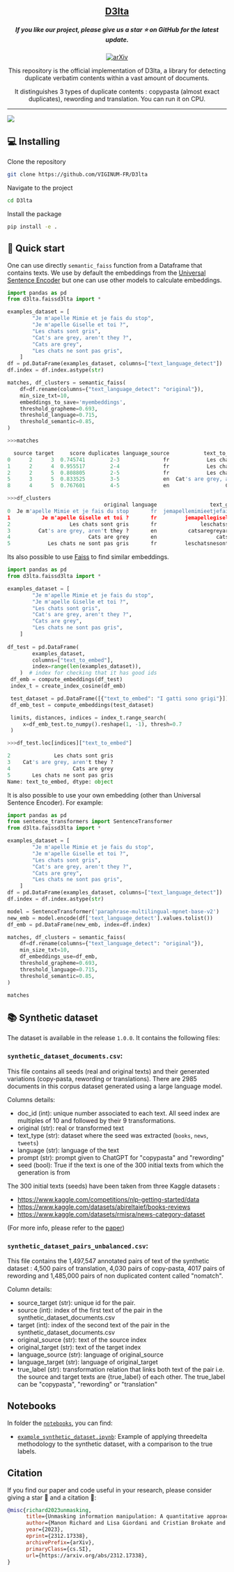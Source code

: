 <h2 align="center"> <a href="https://arxiv.org/abs/2312.17338">D3lta</a></h2>

<h5 align="center"> 

If you like our project, please give us a star ⭐ on GitHub for the latest update.  </h2>

</h5>

<div align=center>
  
[![arXiv](https://img.shields.io/badge/Arxiv-2312.17338-b31b1b.svg?logo=arXiv)](https://arxiv.org/abs/2312.17338) 

This repository is the official implementation of D3lta, a library for detecting duplicate verbatim contents within a vast amount of documents.

It distinguishes 3 types of duplicate contents : copypasta (almost exact duplicates), rewording and translation. You can run it on CPU.
</div>

---

<img style="display: block; margin: auto;" src="https://github.com/VIGINUM-FR/D3lta/raw/main/static/graph.gif"/>


## 💻 Installing 

Clone the repository

```bash
git clone https://github.com/VIGINUM-FR/D3lta
```

Navigate to the project

```bash
cd D3lta
```

Install the package

```bash
pip install -e .
```

## 🚀 Quick start

One can use directly `semantic_faiss` function from a Dataframe that contains texts.
We use by default the embeddings from the [Universal Sentence Encoder](https://www.kaggle.com/models/google/universal-sentence-encoder/tensorFlow1/lite/2)
but one can use other models to calculate embeddings.


```python
import pandas as pd
from d3lta.faissd3lta import *

examples_dataset = [
        "Je m'apelle Mimie et je fais du stop",
        "Je m'apelle Giselle et toi ?",
        "Les chats sont gris",
        "Cat's are grey, aren't they ?",
        "Cats are grey",
        "Les chats ne sont pas gris",
    ]
df = pd.DataFrame(examples_dataset, columns=["text_language_detect"])
df.index = df.index.astype(str)

matches, df_clusters = semantic_faiss(
    df=df.rename(columns={"text_language_detect": "original"}),
    min_size_txt=10,
    embeddings_to_save='myembeddings',
    threshold_grapheme=0.693,
    threshold_language=0.715,
    threshold_semantic=0.85,
)

>>>matches

  source target     score duplicates language_source           text_to_embed_source  text_grapheme_source language_target           text_to_embed_target   text_grapheme_target     dup_type  score_lev
0      2      3  0.745741        2-3              fr            Les chats sont gris      leschatssontgris              en  Cat's are grey, aren't they ?   catsaregreyarentthey  translation        NaN
1      2      4  0.955517        2-4              fr            Les chats sont gris      leschatssontgris              en                  Cats are grey            catsaregrey  translation        NaN
2      2      5  0.808805        2-5              fr            Les chats sont gris      leschatssontgris              fr     Les chats ne sont pas gris  leschatsnesontpasgris   copy-pasta   0.761905
5      3      5  0.833525        3-5              en  Cat's are grey, aren't they ?  catsaregreyarentthey              fr     Les chats ne sont pas gris  leschatsnesontpasgris  translation        NaN
8      4      5  0.767601        4-5              en                  Cats are grey           catsaregrey              fr     Les chats ne sont pas gris  leschatsnesontpasgris  translation        NaN

>>>df_clusters
                               original language                 text_grapheme                         text_to_embed                  text_language_detect  cluster
0  Je m'apelle Mimie et je fais du stop       fr  jemapellemimieetjefaisdustop  Je m'apelle Mimie et je fais du stop  Je m'apelle Mimie et je fais du stop      NaN
1          Je m'apelle Giselle et toi ?       fr         jemapellegiselleettoi          Je m'apelle Giselle et toi ?          Je m'apelle Giselle et toi ?      NaN
2                   Les chats sont gris       fr              leschatssontgris                   Les chats sont gris                   Les chats sont gris      0.0
3         Cat's are grey, aren't they ?       en          catsaregreyarentthey         Cat's are grey, aren't they ?         Cat's are grey, aren't they ?      0.0
4                         Cats are grey       en                   catsaregrey                         Cats are grey                         Cats are grey      0.0
5            Les chats ne sont pas gris       fr         leschatsnesontpasgris            Les chats ne sont pas gris            Les chats ne sont pas gris      0.0
```

Its also possible to use [Faiss](https://github.com/facebookresearch/faiss) to find similar embeddings.

```python
import pandas as pd
from d3lta.faissd3lta import *

examples_dataset = [
        "Je m'apelle Mimie et je fais du stop",
        "Je m'apelle Giselle et toi ?",
        "Les chats sont gris",
        "Cat's are grey, aren't they ?",
        "Cats are grey",
        "Les chats ne sont pas gris",
    ]
    
df_test = pd.DataFrame(
        examples_dataset,
        columns=["text_to_embed"],
        index=range(len(examples_dataset)),
    )  # index for checking that it has good ids
 df_emb = compute_embeddings(df_test)
 index_t = create_index_cosine(df_emb)

 test_dataset = pd.DataFrame([{"text_to_embed": "I gatti sono grigi"}])
 df_emb_test = compute_embeddings(test_dataset)

 limits, distances, indices = index_t.range_search(
     x=df_emb_test.to_numpy().reshape(1, -1), thresh=0.7
 )

>>>df_test.loc[indices]["text_to_embed"]

2              Les chats sont gris
3    Cat's are grey, aren't they ?
4                    Cats are grey
5       Les chats ne sont pas gris
Name: text_to_embed, dtype: object
```

It is also possible to use your own embedding (other than Universal Sentence Encoder). For example: 

```python
import pandas as pd
from sentence_transformers import SentenceTransformer
from d3lta.faissd3lta import *

examples_dataset = [
        "Je m'apelle Mimie et je fais du stop",
        "Je m'apelle Giselle et toi ?",
        "Les chats sont gris",
        "Cat's are grey, aren't they ?",
        "Cats are grey",
        "Les chats ne sont pas gris",
    ]
df = pd.DataFrame(examples_dataset, columns=["text_language_detect"])
df.index = df.index.astype(str)

model = SentenceTransformer('paraphrase-multilingual-mpnet-base-v2')
new_emb = model.encode(df['text_language_detect'].values.tolist())
df_emb = pd.DataFrame(new_emb, index=df.index)

matches, df_clusters = semantic_faiss(
    df=df.rename(columns={"text_language_detect": "original"}),
    min_size_txt=10,
    df_embeddings_use=df_emb,
    threshold_grapheme=0.693,
    threshold_language=0.715,
    threshold_semantic=0.85,
)

matches
```



## 📚 Synthetic dataset

The dataset is available in the release `1.0.0`. It contains the following files:

### `synthetic_dataset_documents.csv`:

This file contains all seeds (real and original texts) and their generated variations (copy-pasta, rewording or translations). 
There are 2985 documents in this corpus dataset generated using a large language model.

Columns details:
- doc_id (int): unique number associated to each text. All seed index are multiples of 10 and followed by their 9 transformations.
- original (str): real or transformed text
- text_type (str): dataset where the seed was extracted (`books`, `news`, `tweets`)
- language (str): language of the text
- prompt (str): prompt given to ChatGPT for "copypasta" and "rewording"
- seed (bool): True if the text is one of the 300 initial texts from which the generation is from

The 300 initial texts (seeds) have been taken from three Kaggle datasets : 
- https://www.kaggle.com/competitions/nlp-getting-started/data
- https://www.kaggle.com/datasets/abireltaief/books-reviews
- https://www.kaggle.com/datasets/rmisra/news-category-dataset

(For more info, please refer to the [paper](https://arxiv.org/abs/2312.17338))

### `synthetic_dataset_pairs_unbalanced.csv`:

This file contains the 1,497,547 annotated pairs of text of the synthetic dataset : 4,500 pairs of translation, 4,030 pairs of copy-pasta, 4017 pairs of rewording and 1,485,000 pairs of non duplicated content called "nomatch".

Column details: 
- source_target (str): unique id for the pair.
- source (int): index of the first text of the pair in the synthetic_dataset_documents.csv
- target (int): index of the second text of the pair in the synthetic_dataset_documents.csv
- original_source (str): text of the source index
- original_target (str): text of the target index
- language_source (str): language of original_source
- language_target (str): language of original_target
- true_label (str): transformation relation that links both text of the pair i.e. the source and target texts are {true_label} of each other. The true_label can be "copypasta", "rewording" or "translation"

## Notebooks

In folder the [`notebooks`](./notebooks/), you can find: 
- [`example_synthetic_dataset.ipynb`](./notebooks/example_synthetic_dataset.ipynb): Example of applying threedelta methodology to the synthetic dataset, with a comparison to the true labels.


## Citation

If you find our paper and code useful in your research, please consider giving a star 🌟  and a citation 📝:

```BibTeX
@misc{richard2023unmasking,
      title={Unmasking information manipulation: A quantitative approach to detecting Copy-pasta, Rewording, and Translation on Social Media}, 
      author={Manon Richard and Lisa Giordani and Cristian Brokate and Jean Liénard},
      year={2023},
      eprint={2312.17338},
      archivePrefix={arXiv},
      primaryClass={cs.SI},
      url={https://arxiv.org/abs/2312.17338}, 
}
```
